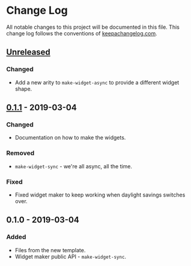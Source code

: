 # Change Log
All notable changes to this project will be documented in this file. This change log follows the conventions of [keepachangelog.com](http://keepachangelog.com/).

## [Unreleased]
### Changed
- Add a new arity to `make-widget-async` to provide a different widget shape.

## [0.1.1] - 2019-03-04
### Changed
- Documentation on how to make the widgets.

### Removed
- `make-widget-sync` - we're all async, all the time.

### Fixed
- Fixed widget maker to keep working when daylight savings switches over.

## 0.1.0 - 2019-03-04
### Added
- Files from the new template.
- Widget maker public API - `make-widget-sync`.

[Unreleased]: https://github.com/your-name/my-finance-banks-account/compare/0.1.1...HEAD
[0.1.1]: https://github.com/your-name/my-finance-banks-account/compare/0.1.0...0.1.1
